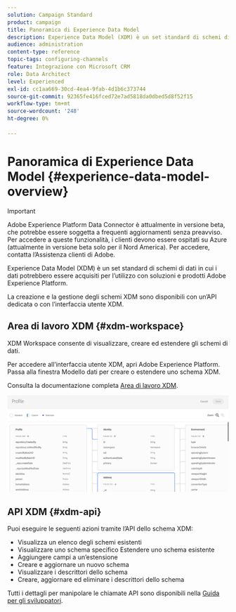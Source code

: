 ```yaml
---
solution: Campaign Standard
product: campaign
title: Panoramica di Experience Data Model
description: Experience Data Model (XDM) è un set standard di schemi di dati in cui i dati potrebbero essere acquisiti per l’utilizzo con soluzioni e prodotti Adobe Experience Platform.
audience: administration
content-type: reference
topic-tags: configuring-channels
feature: Integrazione con Microsoft CRM
role: Data Architect
level: Experienced
exl-id: cc1aa669-30cd-4ea4-9fab-4d1b6c373744
source-git-commit: 92365fe416fced72e7ad5818da0dbed5d8f52f15
workflow-type: tm+mt
source-wordcount: '248'
ht-degree: 0%

---
```


# Panoramica di Experience Data Model {#experience-data-model-overview}

>[!IMPORTANT]
>
>Adobe Experience Platform Data Connector è attualmente in versione beta, che potrebbe essere soggetta a frequenti aggiornamenti senza preavviso. Per accedere a queste funzionalità, i clienti devono essere ospitati su Azure (attualmente in versione beta solo per il Nord America). Per accedere, contatta l’Assistenza clienti di Adobe.

Experience Data Model (XDM) è un set standard di schemi di dati in cui i dati potrebbero essere acquisiti per l’utilizzo con soluzioni e prodotti Adobe Experience Platform.

La creazione e la gestione degli schemi XDM sono disponibili con un’API dedicata o con l’interfaccia utente XDM.

## Area di lavoro XDM {#xdm-workspace}

XDM Workspace consente di visualizzare, creare ed estendere gli schemi di dati.

Per accedere all’interfaccia utente XDM, apri Adobe Experience Platform. Passa alla finestra Modello dati per creare o estendere uno schema XDM.

Consulta la documentazione completa [Area di lavoro XDM](https://experienceleague.adobe.com/docs/experience-platform/xdm/api/getting-started.html).

![](assets/aep_xdmworkspace.png)

## API XDM {#xdm-api}

Puoi eseguire le seguenti azioni tramite l’API dello schema XDM:

* Visualizza un elenco degli schemi esistenti
* Visualizzare uno schema specifico Estendere uno schema esistente
* Aggiungere campi a un’estensione
* Creare e aggiornare un nuovo schema
* Visualizzare i descrittori dello schema
* Creare, aggiornare ed eliminare i descrittori dello schema

Tutti i dettagli per manipolare le chiamate API sono disponibili nella [Guida per gli sviluppatori](https://experienceleague.adobe.com/docs/experience-platform/xdm/api/getting-started.html).
